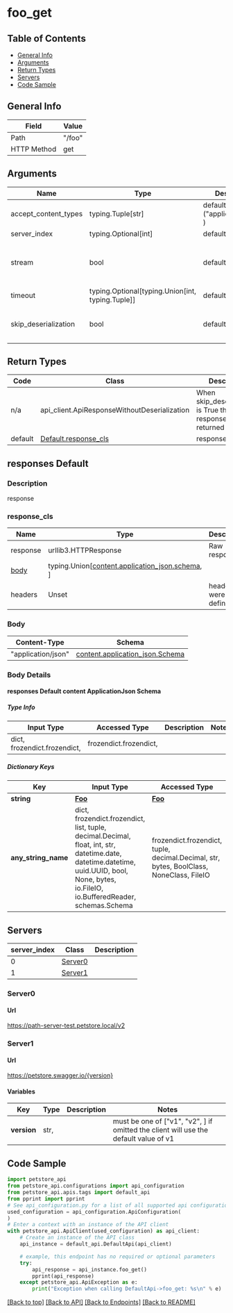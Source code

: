 <a name="fooget"></a>
# **foo_get**

## Table of Contents
- [General Info](#general-info)
- [Arguments](#arguments)
- [Return Types](#return-types)
- [Servers](#servers)
- [Code Sample](#code-sample)

## General Info
| Field | Value |
| ----- | ----- |
| Path | "/foo" |
| HTTP Method | get |

## Arguments

Name | Type | Description  | Notes
------------- | ------------- | ------------- | -------------
accept_content_types | typing.Tuple[str] | default is ("application/json", ) | Tells the server the content type(s) that are accepted by the client
server_index | typing.Optional[int] | default is None | Allows one to select a different server
stream | bool | default is False | if True then the response.content will be streamed and loaded from a file like object. When downloading a file, set this to True to force the code to deserialize the content to a FileSchema file
timeout | typing.Optional[typing.Union[int, typing.Tuple]] | default is None | the timeout used by the rest client
skip_deserialization | bool | default is False | when True, headers and body will be unset and an instance of api_client.ApiResponseWithoutDeserialization will be returned

## Return Types

Code | Class | Description
------------- | ------------- | -------------
n/a | api_client.ApiResponseWithoutDeserialization | When skip_deserialization is True this response is returned
default | [Default.response_cls](#response_defaultresponse_cls) | response

## responses Default

### Description
response

### response_cls
Name | Type | Description  | Notes
------------- | ------------- | ------------- | -------------
response | urllib3.HTTPResponse | Raw response |
[body](#body) | typing.Union[[content.application_json.schema](#responses-default-content-applicationjson-schema), ] |  |
headers | Unset | headers were not defined |

### Body
Content-Type | Schema
------------ | -------
"application/json" | [content.application_json.Schema](#responses-default-content-applicationjson-schema)

### Body Details
#### responses Default content ApplicationJson Schema

##### Type Info
Input Type | Accessed Type | Description | Notes
------------ | ------------- | ------------- | -------------
dict, frozendict.frozendict,  | frozendict.frozendict,  |  |

##### Dictionary Keys
Key | Input Type | Accessed Type | Description | Notes
------------ | ------------- | ------------- | ------------- | -------------
**string** | [**Foo**](../../../components/schema/foo.md) | [**Foo**](../../../components/schema/foo.md) |  | [optional]
**any_string_name** | dict, frozendict.frozendict, list, tuple, decimal.Decimal, float, int, str, datetime.date, datetime.datetime, uuid.UUID, bool, None, bytes, io.FileIO, io.BufferedReader, schemas.Schema | frozendict.frozendict, tuple, decimal.Decimal, str, bytes, BoolClass, NoneClass, FileIO | any string name can be used but the value must be the correct type | [optional]

## Servers
server_index | Class | Description
------------ | ----- | ------------
0 | [Server0](#server0) |
1 | [Server1](#server1) |

### Server0

#### Url
https://path-server-test.petstore.local/v2

### Server1

#### Url
https://petstore.swagger.io/{version}

#### Variables
Key | Type | Description | Notes
--- | ---- | ----------- | ------
**version** | str,  |  |  must be one of ["v1", "v2", ] if omitted the client will use the default value of v1

## Code Sample

```python
import petstore_api
from petstore_api.configurations import api_configuration
from petstore_api.apis.tags import default_api
from pprint import pprint
# See api_configuration.py for a list of all supported api configuration parameters
used_configuration = api_configuration.ApiConfiguration(
)
# Enter a context with an instance of the API client
with petstore_api.ApiClient(used_configuration) as api_client:
    # Create an instance of the API class
    api_instance = default_api.DefaultApi(api_client)

    # example, this endpoint has no required or optional parameters
    try:
        api_response = api_instance.foo_get()
        pprint(api_response)
    except petstore_api.ApiException as e:
        print("Exception when calling DefaultApi->foo_get: %s\n" % e)
```

[[Back to top]](#top) [[Back to API]](../DefaultApi.md) [[Back to Endpoints]](../../../../README.md#Endpoints) [[Back to README]](../../../../README.md)
